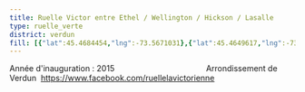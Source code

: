 ```yaml
---
title: Ruelle Victor entre Ethel / Wellington / Hickson / Lasalle
type: ruelle_verte
district: verdun
fill: [{"lat":45.4684454,"lng":-73.5671031},{"lat":45.4649617,"lng":-73.5673177}]
---
```


Année d'inauguration : 2015                                         Arrondissement de Verdun  https://www.facebook.com/ruellelavictorienne